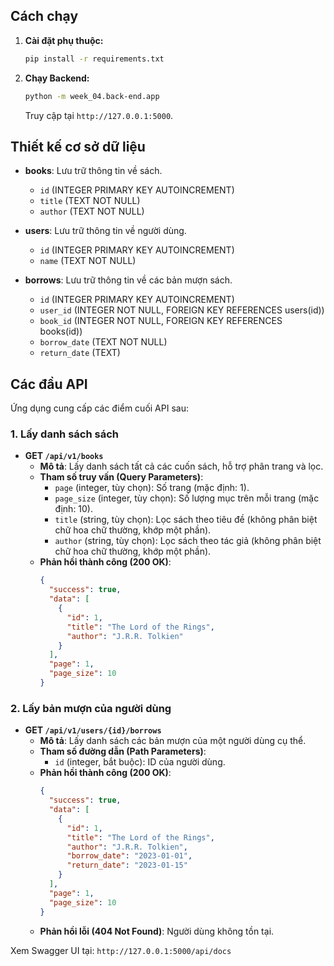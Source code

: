 ## Cách chạy

1.  **Cài đặt phụ thuộc:**
    ```bash
    pip install -r requirements.txt
    ```

2.  **Chạy Backend:**
    ```bash
    python -m week_04.back-end.app
    ```
    Truy cập tại `http://127.0.0.1:5000`.

## Thiết kế cơ sở dữ liệu

- **books**: Lưu trữ thông tin về sách.
  - `id` (INTEGER PRIMARY KEY AUTOINCREMENT)
  - `title` (TEXT NOT NULL)
  - `author` (TEXT NOT NULL)

- **users**: Lưu trữ thông tin về người dùng.
  - `id` (INTEGER PRIMARY KEY AUTOINCREMENT)
  - `name` (TEXT NOT NULL)

- **borrows**: Lưu trữ thông tin về các bản mượn sách.
  - `id` (INTEGER PRIMARY KEY AUTOINCREMENT)
  - `user_id` (INTEGER NOT NULL, FOREIGN KEY REFERENCES users(id))
  - `book_id` (INTEGER NOT NULL, FOREIGN KEY REFERENCES books(id))
  - `borrow_date` (TEXT NOT NULL)
  - `return_date` (TEXT)

## Các đầu API

Ứng dụng cung cấp các điểm cuối API sau:

### 1. Lấy danh sách sách

- **GET `/api/v1/books`**
  - **Mô tả**: Lấy danh sách tất cả các cuốn sách, hỗ trợ phân trang và lọc.
  - **Tham số truy vấn (Query Parameters)**:
    - `page` (integer, tùy chọn): Số trang (mặc định: 1).
    - `page_size` (integer, tùy chọn): Số lượng mục trên mỗi trang (mặc định: 10).
    - `title` (string, tùy chọn): Lọc sách theo tiêu đề (không phân biệt chữ hoa chữ thường, khớp một phần).
    - `author` (string, tùy chọn): Lọc sách theo tác giả (không phân biệt chữ hoa chữ thường, khớp một phần).
  - **Phản hồi thành công (200 OK)**:
    ```json
    {
      "success": true,
      "data": [
        {
          "id": 1,
          "title": "The Lord of the Rings",
          "author": "J.R.R. Tolkien"
        }
      ],
      "page": 1,
      "page_size": 10
    }
    ```

### 2. Lấy bản mượn của người dùng

- **GET `/api/v1/users/{id}/borrows`**
  - **Mô tả**: Lấy danh sách các bản mượn của một người dùng cụ thể.
  - **Tham số đường dẫn (Path Parameters)**:
    - `id` (integer, bắt buộc): ID của người dùng.
  - **Phản hồi thành công (200 OK)**:
    ```json
    {
      "success": true,
      "data": [
        {
          "id": 1,
          "title": "The Lord of the Rings",
          "author": "J.R.R. Tolkien",
          "borrow_date": "2023-01-01",
          "return_date": "2023-01-15"
        }
      ],
      "page": 1,
      "page_size": 10
    }
    ```
  - **Phản hồi lỗi (404 Not Found)**: Người dùng không tồn tại.

Xem Swagger UI tại: `http://127.0.0.1:5000/api/docs`
